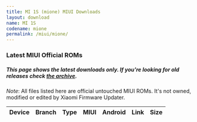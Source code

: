```yaml
---
title: MI 1S (mione) MIUI Downloads
layout: download
name: MI 1S
codename: mione
permalink: /miui/mione/
---
```

### Latest MIUI Official ROMs
##### This page shows the latest downloads only. If you're looking for old releases check [the archive](/archive/miui/mione/).
*Note*: All files listed here are official untouched MIUI ROMs. It's not owned, modified or edited by Xiaomi Firmware Updater.

<div class="table-responsive-md" id="table-wrapper">
<table id="miui" class="display dt-responsive compact table table-striped table-hover table-sm">
    <thead class="thead-dark">
        <tr>
            <th>Device</th>
            <th>Branch</th>
            <th>Type</th>
            <th>MIUI</th>
            <th>Android</th>
            <th>Link</th>
            <th>Size</th>
        </tr>
    </thead>
    <script>loadMiuiDownloads('mione')</script>
</table>
</div>

